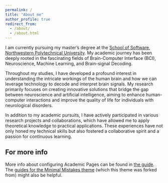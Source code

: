 ```yaml
---
permalink: /
title: "About me"
author_profile: true
redirect_from: 
  - /about/
  - /about.html
---
```

 I am currently pursuing my master’s degree at the [School of Software](https://ruanjian.nwpu.edu.cn/), [Northwestern Polytechnical University](https://en.nwpu.edu.cn/). My academic journey has been deeply rooted in the fascinating fields of Brain-Computer Interface (BCI), Neuroscience, Machine Learning, and Brain-signal Decoding.

Throughout my studies, I have developed a profound interest in understanding the intricate workings of the human brain and how we can leverage technology to decode and interpret brain signals. My research primarily focuses on creating innovative solutions that bridge the gap between neuroscience and artificial intelligence, aiming to enhance human-computer interactions and improve the quality of life for individuals with neurological disorders.

In addition to my academic pursuits, I have actively participated in various research projects and collaborations, which have allowed me to apply theoretical knowledge to practical applications. These experiences have not only honed my technical skills but also fostered a collaborative spirit and a passion for continuous learning.



For more info
------
More info about configuring Academic Pages can be found in [the guide](https://academicpages.github.io/markdown/). The [guides for the Minimal Mistakes theme](https://mmistakes.github.io/minimal-mistakes/docs/configuration/) (which this theme was forked from) might also be helpful.
